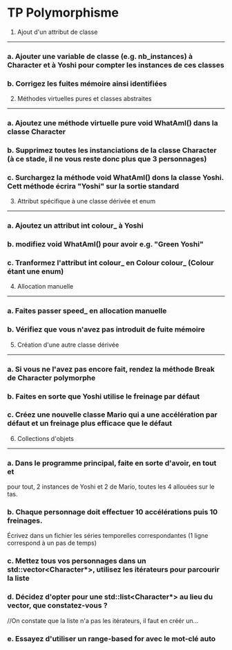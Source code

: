 TP Polymorphisme
================

1) Ajout d'un attribut de classe
---------------------------------

### a. Ajouter une variable de classe (e.g. nb_instances) à Character et à Yoshi pour compter les instances de ces classes

### b. Corrigez les fuites mémoire ainsi identifiées


2) Méthodes virtuelles pures et classes abstraites
----------------------------------------------------

### a. Ajoutez une méthode virtuelle pure void WhatAmI() dans la classe Character

### b. Supprimez toutes les instanciations de la classe Character (à ce stade, il ne vous reste donc plus que 3 personnages)

### c. Surchargez la méthode void WhatAmI() dons la classe Yoshi. Cett méthode écrira "Yoshi" sur la sortie standard


3) Attribut spécifique à une classe dérivée et enum
------------------------------------------------------

### a. Ajoutez un attribut int colour_ à Yoshi

### b. modifiez void WhatAmI() pour avoir e.g. "Green Yoshi"

### c. Tranformez l'attribut int colour_ en Colour colour_ (Colour étant une enum)


4) Allocation manuelle
------------------------

### a. Faites passer speed_ en allocation manuelle

### b. Vérifiez que vous n'avez pas introduit de fuite mémoire


5) Création d'une autre classe dérivée
-----------------------------------------

### a. Si vous ne l'avez pas encore fait, rendez la méthode Break de Character polymorphe

### b. Faites en sorte que Yoshi utilise le freinage par défaut

### c. Créez une nouvelle classe Mario qui a une accélération par défaut et un freinage plus efficace que le défaut


6) Collections d'objets
--------------------------

### a. Dans le programme principal, faite en sorte d'avoir, en tout et 
pour tout, 2 instances de Yoshi et 2 de Mario, toutes les 4 allouées sur le tas.

### b. Chaque personnage doit effectuer 10 accélérations puis 10 freinages. 
Écrivez dans un fichier les séries temporelles correspondantes (1 ligne correspond à un pas de temps)

### c. Mettez tous vos personnages dans un std::vector<Character*>, utilisez les itérateurs pour parcourir la liste

### d. Décidez d'opter pour une std::list<Character*> au lieu du vector, que constatez-vous ?
//On constate que la liste n'a pas les itérateurs, il faut en créér un...

### e. Essayez d'utiliser un range-based for avec le mot-clé auto

